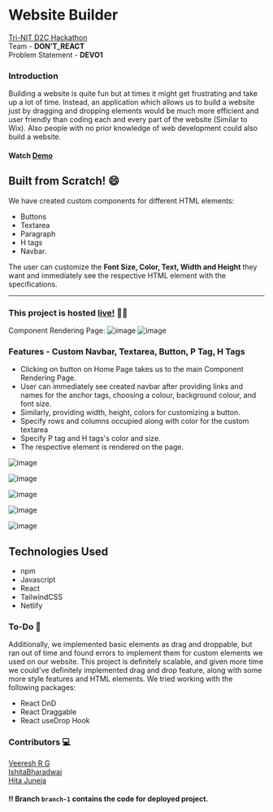 
# Website Builder

[Tri-NIT D2C Hackathon](https://tri-nit-hackathon.github.io/) <br/>
Team - <b>DON’T_REACT</b>
<br/>
Problem Statement - <b>DEVO1</b>
<br/>
### Introduction 
Building a website is quite fun but at times it might get
frustrating and take up a lot of time. Instead, an application
which allows us to build a website just by dragging and
dropping elements would be much more efficient and user
friendly than coding each and every part of the website
(Similar to Wix). Also people with no prior knowledge of web
development could also build a website.

#### Watch [Demo](https://drive.google.com/file/d/1ebKRT7xtUeYm1JLA7wRixc2OPejJt0IX/view)
      
## Built from Scratch! :smile:

We have created custom components for different HTML elements:
 * Buttons
 * Textarea
 * Paragraph
 * H tags
 * Navbar. 
 
The user can customize the <b> Font Size, Color, Text, Width and Height </b> they want and immediately see the respective HTML element with the specifications.
<hr>

### This project is hosted [live!](https://adoring-archimedes-e3e2ec.netlify.app/) :partying_face::partying_face: 


Component Rendering Page: 
![image](https://user-images.githubusercontent.com/67890839/151690527-b9c80fc6-89f7-4204-9c47-996fbd008bc3.png)
![image](https://user-images.githubusercontent.com/67890839/151690528-5417cc43-e5d7-4b88-a64a-079d87799861.png)


### Features - Custom Navbar, Textarea, Button, P Tag, H Tags

* Clicking on button on Home Page takes us to the main Component Rendering Page.
* User can immediately see created navbar after providing links and names for the anchor tags, choosing a colour, background colour, and font size.
* Similarly, providing width, height, colors for customizing a button.
* Specify rows and columns occupied along with color for the custom textarea
* Specify P tag and H tags's color and size.
* The respective element is rendered on the page.

![image](https://user-images.githubusercontent.com/67890839/151690598-618c2513-a839-4264-b632-35a32cfbb2fe.png)

![image](https://user-images.githubusercontent.com/67890839/151690600-cc713e98-8cf1-42a8-b237-3f6e3abd526f.png)

![image](https://user-images.githubusercontent.com/67890839/151690609-18b3550b-c5d8-481a-ae35-7ffb3838f6c8.png)

![image](https://user-images.githubusercontent.com/67890839/151690614-4bd1a80a-5b23-4ee4-b803-4abf1936755e.png)

![image](https://user-images.githubusercontent.com/67890839/151690711-e61b1189-022c-41ef-ba09-8c4cc53864be.png)


## Technologies Used
* npm
* Javascript 
* React
* TailwindCSS
* Netlify

### To-Do :checkered_flag:	
Additionally, we implemented basic elements as drag and droppable, but ran out of time and found errors to implement them for custom elements we used on our website.
This project is definitely scalable, and given more time we could've definitely implemented drag and drop feature, along with some more style features and HTML elements.
We tried working with the following packages: 

* React DnD
* React Draggable
* React useDrop Hook


### Contributors 	:computer:

[Veeresh R G](https://github.com/Veeresh-R-G)<br/>
[IshitaBharadwaj](https://github.com/IshitaBharadwaj) <br/>
[Hita Juneja](https://github.com/hita03)<br/>


#### :bangbang: Branch `branch-1` contains the code for deployed project.
